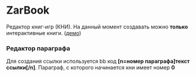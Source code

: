# ZarBook
Редактор книг-игр (КНИ). На данный момент создавать можно **только** интерактивные книги. ([демо](http://wonderland.vv.si/zarbook/index.html))
### Редактор параграфа
Для создания ссылки используется bb код **[n=**номер параграфа**]**текст ссылки**[/n]**.
Параграф, с которого начинается кни имеет номер **0**
